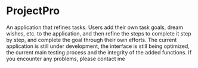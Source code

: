 # ProjectPro
An application that refines tasks. Users add their own task goals, dream wishes, etc. to the application, and then refine the steps to complete it step by step, and complete the goal through their own efforts. The current application is still under development, the interface is still being optimized, the current main testing process and the integrity of the added functions. If you encounter any problems, please contact me
